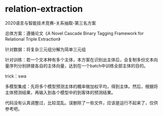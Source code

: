 # relation-extraction
2020语言与智能技术竞赛-关系抽取-第三名方案

总体方案：遵循论文《A Novel Cascade Binary Tagging Framework for Relational Triple Extraction》

针对数据：将复杂三元组分解为简单三元组

针对训练：若一个文本种有多个主体，本方案在识别出主体后，会复制多份文本向量序列分别拼接各自的主体向量，达到在一个batch中训练全部主体的目的。

trick：swa

多模型集成：先将多个模型预测主体的概率做加权平均，得到主体。然后，根据将主体预测结果，再输入到各个模型中的到客体的预测结果。

代码没有认真调整过，比较混乱。误删除了一些文件，应该是运行不起来了，仅供参考吧。
